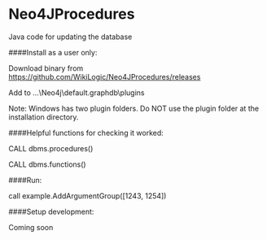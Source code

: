 # Neo4JProcedures
Java code for updating the database



####Install as a user only:

 Download binary from https://github.com/WikiLogic/Neo4JProcedures/releases
 
 Add to ...\Neo4j\default.graphdb\plugins
 
 Note: Windows has two plugin folders. Do NOT use the plugin folder at the installation directory.
 
 ####Helpful functions for checking it worked:
 
 CALL dbms.procedures()
 
 CALL dbms.functions()
 
 ####Run:
 
 call example.AddArgumentGroup([1243, 1254])


####Setup development:

Coming soon
